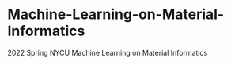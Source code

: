 # Machine-Learning-on-Material-Informatics
2022 Spring NYCU Machine Learning on Material Informatics
